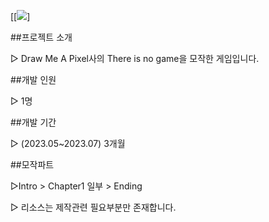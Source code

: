 [[[<img src="https://capsule-render.vercel.app/api?type=모양&color=yellow&height=20&section=header&text=It Takes Two&fontSize=40" />](https://i.ytimg.com/vi/AYITgQJVYq4/maxresdefault.jpg)]

##프로젝트 소개

▷ Draw Me A Pixel사의 There is no game을 모작한 게임입니다.


##개발 인원

▷ 1명


##개발 기간 

▷ (2023.05~2023.07) 3개월


##모작파트

▷Intro > Chapter1 일부 > Ending


▷ 리소스는 제작관련 필요부분만 존재합니다.
